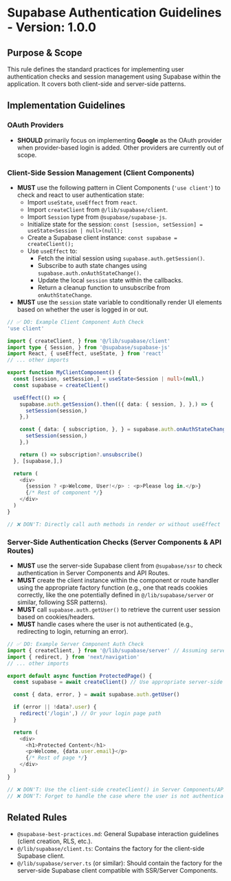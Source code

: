 # Supabase Authentication Guidelines - Version: 1.0.0

## Purpose & Scope

This rule defines the standard practices for implementing user authentication checks and session management using Supabase within the application. It covers both client-side and server-side patterns.

## Implementation Guidelines

### OAuth Providers

- **SHOULD** primarily focus on implementing **Google** as the OAuth provider when provider-based login is added. Other providers are currently out of scope.

### Client-Side Session Management (Client Components)

- **MUST** use the following pattern in Client Components (`'use client'`) to check and react to user authentication state:
  - Import `useState`, `useEffect` from `react`.
  - Import `createClient` from `@/lib/supabase/client`.
  - Import `Session` type from `@supabase/supabase-js`.
  - Initialize state for the session: `const [session, setSession] = useState<Session | null>(null);`
  - Create a Supabase client instance: `const supabase = createClient();`
  - Use `useEffect` to:
    - Fetch the initial session using `supabase.auth.getSession()`.
    - Subscribe to auth state changes using `supabase.auth.onAuthStateChange()`.
    - Update the local `session` state within the callbacks.
    - Return a cleanup function to unsubscribe from `onAuthStateChange`.
- **MUST** use the `session` state variable to conditionally render UI elements based on whether the user is logged in or out.

```typescript
// ✅ DO: Example Client Component Auth Check
'use client'

import { createClient, } from '@/lib/supabase/client'
import type { Session, } from '@supabase/supabase-js'
import React, { useEffect, useState, } from 'react'
// ... other imports

export function MyClientComponent() {
  const [session, setSession,] = useState<Session | null>(null,)
  const supabase = createClient()

  useEffect(() => {
    supabase.auth.getSession().then(({ data: { session, }, },) => {
      setSession(session,)
    },)

    const { data: { subscription, }, } = supabase.auth.onAuthStateChange((_event, session,) => {
      setSession(session,)
    },)

    return () => subscription?.unsubscribe()
  }, [supabase,],)

  return (
    <div>
      {session ? <p>Welcome, User!</p> : <p>Please log in.</p>}
      {/* Rest of component */}
    </div>
  )
}

// ❌ DON'T: Directly call auth methods in render or without useEffect for state management.
```

### Server-Side Authentication Checks (Server Components & API Routes)

- **MUST** use the server-side Supabase client from `@supabase/ssr` to check authentication in Server Components and API Routes.
- **MUST** create the client instance within the component or route handler using the appropriate factory function (e.g., one that reads cookies correctly, like the one potentially defined in `@/lib/supabase/server` or similar, following SSR patterns).
- **MUST** call `supabase.auth.getUser()` to retrieve the current user session based on cookies/headers.
- **MUST** handle cases where the user is not authenticated (e.g., redirecting to login, returning an error).

```typescript
// ✅ DO: Example Server Component Auth Check
import { createClient, } from '@/lib/supabase/server' // Assuming server client factory
import { redirect, } from 'next/navigation'
// ... other imports

export default async function ProtectedPage() {
  const supabase = await createClient() // Use appropriate server-side factory

  const { data, error, } = await supabase.auth.getUser()

  if (error || !data?.user) {
    redirect('/login',) // Or your login page path
  }

  return (
    <div>
      <h1>Protected Content</h1>
      <p>Welcome, {data.user.email}</p>
      {/* Rest of page */}
    </div>
  )
}

// ❌ DON'T: Use the client-side createClient() in Server Components/API routes.
// ❌ DON'T: Forget to handle the case where the user is not authenticated.
```

## Related Rules

- `@supabase-best-practices.md`: General Supabase interaction guidelines (client creation, RLS, etc.).
- `@/lib/supabase/client.ts`: Contains the factory for the client-side Supabase client.
- `@/lib/supabase/server.ts` (or similar): Should contain the factory for the server-side Supabase client compatible with SSR/Server Components.
